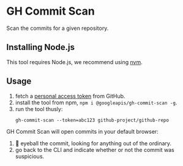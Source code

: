 # GH Commit Scan

Scan the commits for a given repository.

## Installing Node.js

This tool requires Node.js, we recommend using [nvm](https://github.com/nvm-sh/nvm).

## Usage

1. fetch a [personal access token](https://docs.github.com/en/github/authenticating-to-github/creating-a-personal-access-token) from GitHub.
2. install the tool from npm, `npm i @googleapis/gh-commit-scan -g`.
3. run the tool thusly:
    ```
    gh-commit-scan --token=abc123 github-project/github-repo
    ```

GH Commit Scan will open commits in your default browser:

1. 👀 eyeball the commit, looking for anything out of the ordinary.
2. go back to the CLI and indicate whether or not the commit was suspicious.
